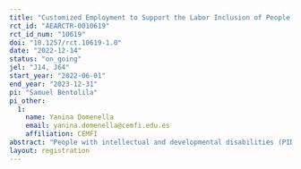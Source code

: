 ```yaml
---
title: "Customized Employment to Support the Labor Inclusion of People with Intellectual and Developmental Disabilities in Spain"
rct_id: "AEARCTR-0010619"
rct_id_num: "10619"
doi: "10.1257/rct.10619-1.0"
date: "2022-12-14"
status: "on_going"
jel: "J14, J64"
start_year: "2022-06-01"
end_year: "2023-12-31"
pi: "Samuel Bentolila"
pi_other:
  1:
    name: Yanina Domenella
    email: yanina.domenella@cemfi.edu.es
    affiliation: CEMFI
abstract: "People with intellectual and developmental disabilities (PIDs) in Spain suffer from much lower labor force participation and much larger unemployment rates than people without these disabilities. The aim of this study is to obtain causal evidence on the advantage of using the customized employment methodology (CEM) in the Spanish context compared to the traditional methodology implemented by the Confederación Plena inclusión España (PI) so far, to foster social inclusion of PIDs. We will measure the impact of the CEM on labor market outcomes, social inclusion, and wellbeing. The randomized control trial will allocate 502 PIDs who are currently enrolled with PI into two groups: one receiving the CEM (treatment group) and the other receiving the traditional methodology (control group). By identifying what the PID has to offer the labor market and what potential employers need, we expect that the CEM will create new job opportunities and help overcome barriers that PIDs face when job searching, increasing their labor force participation and job retention, and improving their quality of life and social inclusion."
layout: registration
---
```


